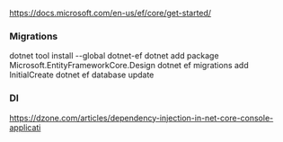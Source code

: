 https://docs.microsoft.com/en-us/ef/core/get-started/

### Migrations
dotnet tool install --global dotnet-ef
dotnet add package Microsoft.EntityFrameworkCore.Design
dotnet ef migrations add InitialCreate
dotnet ef database update

### DI
https://dzone.com/articles/dependency-injection-in-net-core-console-applicati